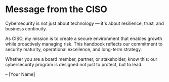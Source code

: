 # Message from the CISO

Cybersecurity is not just about technology — it's about resilience, trust, and business continuity.

As CISO, my mission is to create a secure environment that enables growth while proactively managing risk. This handbook reflects our commitment to security maturity, operational excellence, and long-term strategy.

Whether you are a board member, partner, or stakeholder, know this: our cybersecurity program is designed not just to protect, but to lead.

– [Your Name]
